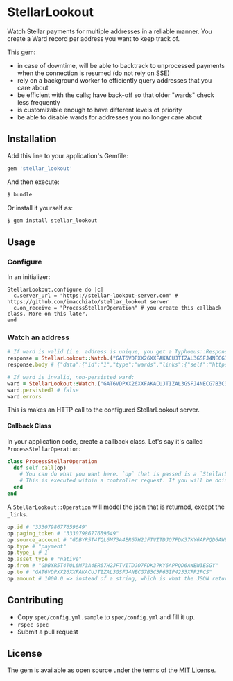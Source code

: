 # StellarLookout

Watch Stellar payments for multiple addresses in a reliable manner. You create a Ward record per address you want to keep track of.

This gem:

- in case of downtime, will be able to backtrack to unprocessed payments when the connection is resumed (do not rely on SSE)
- rely on a background worker to efficiently query addresses that you care about
- be efficient with the calls; have back-off so that older "wards" check less frequently
- is customizable enough to have different levels of priority
- be able to disable wards for addresses you no longer care about

## Installation
Add this line to your application's Gemfile:

```ruby
gem 'stellar_lookout'
```

And then execute:
```bash
$ bundle
```

Or install it yourself as:
```bash
$ gem install stellar_lookout
```

## Usage
### Configure

In an initializer:

```
StellarLookout.configure do |c|
  c.server_url = "https://stellar-lookout-server.com" # https://github.com/imacchiato/stellar_lookout server
  c.on_receive = "ProcessStellarOperation" # you create this callback class. More on this later.
end
```

### Watch an address

```ruby
# If ward is valid (i.e. address is unique, you get a Typhoeus::Response back)
response = StellarLookout::Watch.("GAT6VDPXX26XXFAKACUJTIZAL3GSFJ4NECG7B3C3P63IP4233XFP2PCS")
response.body # {"data":{"id":"1","type":"wards","links":{"self":"https://stellar-lookout-server.com/api/v1/wards/1"},"attributes":{"address":"53a83253c5b3a5f61b296ed439adf40e","callback-url":"http://localhost:3000/stellar_lookout/api/v1/operations","secret":"dec24e94-1dd9-4326-b14d-25ad87e195d1"}}}
```

```ruby
# If ward is invalid, non-persisted ward:
ward = StellarLookout::Watch.("GAT6VDPXX26XXFAKACUJTIZAL3GSFJ4NECG7B3C3P63IP4233XFP2PCS")
ward.persisted? # false
ward.errors
```

This is makes an HTTP call to the configured StellarLookout server.

#### Callback Class

In your application code, create a callback class. Let's say it's called `ProcessStellarOperation`:

```ruby
class ProcessStellarOperation
  def self.call(op)
    # You can do what you want here. `op` that is passed is a `StellarLookout::Operation`.
    # This is executed within a controller request. If you will be doing anything heavy, enqueue it to a background worker.
  end
end
```

A `StellarLookout::Operation` will model the json that is returned, except the `_links`.

```ruby
op.id # "3330798677659649"
op.paging_token # "3330798677659649"
op.source_account # "GDBYR5T4TQL6M73A4ER67H2JFTVITDJO7FDK37KY6APPQD6AWEW3ESGY"
op.type # "payment"
op.type_i # 1
op.asset_type # "native"
op.from # "GDBYR5T4TQL6M73A4ER67H2JFTVITDJO7FDK37KY6APPQD6AWEW3ESGY"
op.to # "GAT6VDPXX26XXFAKACUJTIZAL3GSFJ4NECG7B3C3P63IP4233XFP2PCS"
op.amount # 1000.0 => instead of a string, which is what the JSON returns, `BigDecimal` is returned so you can easily apply math operations
```

## Contributing

- Copy `spec/config.yml.sample` to `spec/config.yml` and fill it up.
- `rspec spec`
- Submit a pull request

## License
The gem is available as open source under the terms of the [MIT License](http://opensource.org/licenses/MIT).
